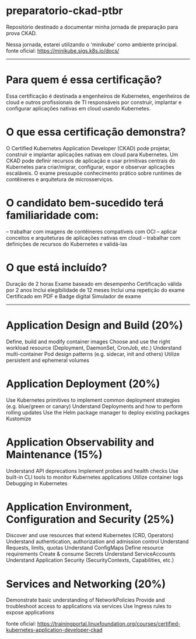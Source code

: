 # preparatorio-ckad-ptbr

Repositório destinado a documentar minha jornada de preparação para prova CKAD.

Nessa jornada, estarei utilizando o 'minikube' como ambiente principal.
fonte oficial: https://minikube.sigs.k8s.io/docs/

---

# Para quem é essa certificação?

Essa certificação é destinada a engenheiros de Kubernetes, engenheiros de cloud e outros profissionais de TI responsáveis por construir, implantar e configurar aplicações nativas em cloud usando Kubernetes.

# O que essa certificação demonstra?

O Certified Kubernetes Application Developer (CKAD) pode projetar, construir e implantar aplicações nativas em cloud para Kubernetes.
Um CKAD pode definir recursos de aplicação e usar primitivas centrais do Kubernetes para criar/migrar, configurar, expor e observar aplicações escaláveis.
O exame pressupõe conhecimento prático sobre runtimes de contêineres e arquitetura de microsserviços.

# O candidato bem-sucedido terá familiaridade com:

– trabalhar com imagens de contêineres compatíveis com OCI
– aplicar conceitos e arquiteturas de aplicações nativas em cloud
– trabalhar com definições de recursos do Kubernetes e validá-las

# O que está incluído?

Duração de 2 horas
Exame baseado em desempenho
Certificação válida por 2 anos
Inclui elegibilidade de 12 meses
Inclui uma repetição do exame
Certificado em PDF e Badge digital
Simulador de exame

---

# Application Design and Build (20%)

Define, build and modify container images
Choose and use the right workload resource (Deployment, DaemonSet, CronJob, etc.)
Understand multi-container Pod design patterns (e.g. sidecar, init and others)
Utilize persistent and ephemeral volumes

# Application Deployment (20%)

Use Kubernetes primitives to implement common deployment strategies (e.g. blue/green or canary)
Understand Deployments and how to perform rolling updates
Use the Helm package manager to deploy existing packages
Kustomize

# Application Observability and Maintenance (15%)

Understand API deprecations
Implement probes and health checks
Use built-in CLI tools to monitor Kubernetes applications
Utilize container logs
Debugging in Kubernetes

# Application Environment, Configuration and Security (25%)

Discover and use resources that extend Kubernetes (CRD, Operators)
Understand authentication, authorization and admission control
Understand Requests, limits, quotas
Understand ConfigMaps
Define resource requirements
Create & consume Secrets
Understand ServiceAccounts
Understand Application Security (SecurityContexts, Capabilities, etc.)

# Services and Networking (20%)

Demonstrate basic understanding of NetworkPolicies
Provide and troubleshoot access to applications via services
Use Ingress rules to expose applications

fonte oficial: https://trainingportal.linuxfoundation.org/courses/certified-kubernetes-application-developer-ckad
